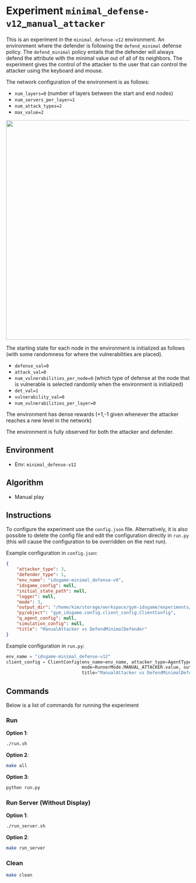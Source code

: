 # Experiment `minimal_defense-v12`_`manual_attacker`

This is an experiment in the `minimal_defense-v12` environment. 
An environment where the defender is following the `defend_minimal` defense policy. 
The `defend_minimal` policy entails that the defender will always 
defend the attribute with the minimal value out of all of its neighbors.
The experiment gives the control of the attacker to the user that can control the attacker
using the keyboard and mouse. 

The network configuration of the environment is as follows:

- `num_layers=0` (number of layers between the start and end nodes)
- `num_servers_per_layer=1`
- `num_attack_types=2`
- `max_value=2`  

<p align="center">
<img src="docs/env.png" width="600">
</p>

The starting state for each node in the environment is initialized as follows (with some randomness for where the vulnerabilities are placed).

- `defense_val=0`
- `attack_val=0`
- `num_vulnerabilities_per_node=0` (which type of defense at the node that is vulnerable is selected randomly when the environment is initialized)
- `det_val=1`
- `vulnerability_val=0` 
- `num_vulnerabilities_per_layer=0`

The environment has dense rewards (+1,-1 given whenever the attacker reaches a new level in the network)

The environment is fully observed for both the attacker and defender.

## Environment 

- Env: `minimal_defense-v12`

## Algorithm

- Manual play
 
## Instructions 

To configure the experiment use the `config.json` file. Alternatively, 
it is also possible to delete the config file and edit the configuration directly in
`run.py` (this will cause the configuration to be overridden on the next run). 

Example configuration in `config.json`:

```json
{
    "attacker_type": 3,
    "defender_type": 1,
    "env_name": "idsgame-minimal_defense-v0",
    "idsgame_config": null,
    "initial_state_path": null,
    "logger": null,
    "mode": 3,
    "output_dir": "/home/kim/storage/workspace/gym-idsgame/experiments/manual_play/v0/minimal_defense/manual_vs_minimal_defense",
    "py/object": "gym_idsgame.config.client_config.ClientConfig",
    "q_agent_config": null,
    "simulation_config": null,
    "title": "ManualAttacker vs DefendMinimalDefender"
}
```

Example configuration in `run.py`:

```python
env_name = "idsgame-minimal_defense-v12"
client_config = ClientConfig(env_name=env_name, attacker_type=AgentType.MANUAL_ATTACK.value,
                             mode=RunnerMode.MANUAL_ATTACKER.value, output_dir=default_output_dir(),
                             title="ManualAttacker vs DefendMinimalDefender")
```

## Commands

Below is a list of commands for running the experiment

### Run

**Option 1**:
```bash
./run.sh
```

**Option 2**:
```bash
make all
```

**Option 3**:
```bash
python run.py
```

### Run Server (Without Display)

**Option 1**:
```bash
./run_server.sh
```

**Option 2**:
```bash
make run_server
```

### Clean

```bash
make clean
```